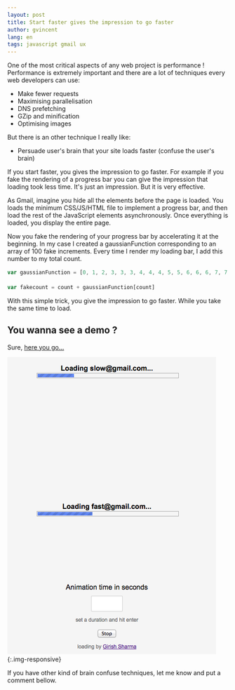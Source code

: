 ```yaml
---
layout: post
title: Start faster gives the impression to go faster
author: gvincent
lang: en
tags: javascript gmail ux
---
```


One of the most critical aspects of any web project is performance !
Performance is extremely important and there are a lot of techniques every web developers can use:

 *  Make fewer requests
 *  Maximising parallelisation
 *  DNS prefetching
 *  GZip and minification
 *  Optimising images

But there is an other technique I really like:

* Persuade user's brain that your site loads faster (confuse the user's brain)



If you start faster, you gives the impression to go faster. For example if you fake the rendering of a progress bar
you can give the impression that loading took less time. It's just an impression. But it is very effective.

As Gmail, imagine you hide all the elements before the page is loaded.
You loads the minimum CSS/JS/HTML file to implement a progress bar,
and then load the rest of the JavaScript elements asynchronously.
Once everything is loaded, you display the entire page.

Now you fake the rendering of your progress bar by accelerating it at the beginning.
In my case I created a gaussianFunction corresponding to an array of 100 fake increments.
Every time I render my loading bar, I add this number to my total count.

```js
var gaussianFunction = [0, 1, 2, 3, 3, 3, 4, 4, 4, 5, 5, 6, 6, 6, 7, 7, 8, 9, 9, 10, 10, 11, 11, 12, 13, 13, 14, 14, 15, 16, 16, 17, 17, 18, 18, 18, 19, 19, 19, 20, 20, 20, 20, 20, 20, 20, 20, 20, 19, 19, 19, 18, 18, 18, 17, 17, 16, 16, 15, 14, 14, 13, 13, 12, 11, 11, 10, 10, 9, 9, 8, 7, 7, 6, 6, 6, 5, 5, 4, 4, 4, 3, 3, 3, 2, 2, 2, 2, 2, 1, 1, 1, 1, 1, 1, 1, 1, 1, 0, 0];

var fakecount = count + gaussianFunction[count]

```

With this simple trick, you give the impression to go faster. While you take the same time to load.

## You wanna see a demo ?

Sure, [here you go...](/demos/gmail-loader/)


![gmail loader](/images/posts/gmail_loader.png){:.img-responsive}

If you have other kind of brain confuse techniques, let me know and put a comment bellow.
